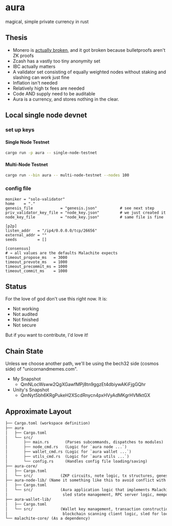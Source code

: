 # aura

magical, simple private currency in rust

## Thesis

* Monero is [actually broken](https://duke.hush.is/memos/6/), and it got broken because bulletproofs aren't ZK proofs
* Zcash has a vastly too tiny anonymity set
* IBC actually matters
* A validator set consisting of equally weighted nodes without staking and slashing can work just fine
* Inflation isn't needed
* Relatively high tx fees are needed
* Code AND supply need to be auditable
* Aura is a currency, and stores nothing in the clear.

## Local single node devnet

### set up keys


#### Single Node Testnet

```bash
cargo run -p aura -- single-node-testnet
```

#### Multi-Node Testnet

```bash
cargo run --bin aura -- multi-node-testnet --nodes 100
```



### config file

```
moniker = "solo-validator"
home    = "."
genesis_file            = "genesis.json"          # see next step
priv_validator_key_file = "node_key.json"         # we just created it
node_key_file           = "node_key.json"         # same file is fine

[p2p]
listen_addr   = "/ip4/0.0.0.0/tcp/26656"
external_addr = ""
seeds         = []

[consensus]
# → all values are the defaults Malachite expects
timeout_propose_ms   = 3000
timeout_prevote_ms   = 1000
timeout_precommit_ms = 1000
timeout_commit_ms    = 1000
```


## Status

For the love of god don't use this right now.  It is:

* Not working
* Not audited
* Not finished
* Not secure

But if you want to contribute, I'd love it!

## Chain State

Unless we choose another path, we'll be using the bech32 side (cosmos side) of "unicornandmemes.com".

* My Snapshot
  * QmNLocWsww2QgXGawfMPj8tn9ggzEt4dbiywAKiFjgGQhr
* Unity's Snapshot
  * QmNyt5bh6KRgPukeH2XScdRnycn4pxHVyAdMKgrHVMktGX

## Approximate Layout

```txt
├── Cargo.toml (workspace definition)
├── aura
│   ├── Cargo.toml
│   └── src/
│       ├── main.rs       (Parses subcommands, dispatches to modules)
│       ├── node_cmd.rs   (Logic for `aura node ...`)
│       ├── wallet_cmd.rs (Logic for `aura wallet ...`)
│       ├── utils_cmd.rs  (Logic for `aura utils ...`)
│       └── config.rs     (Handles config file loading/saving)
├── aura-core/
│   ├── Cargo.toml
│   └── src/            (ZKP circuits, note logic, tx structures, genesis parsing)
├── aura-node-lib/ (Name it something like this to avoid conflict with `node_cmd.rs`)
│   ├── Cargo.toml
│   └── src/            (Aura application logic that implements Malachite App trait,
│                        sled state management, RPC server logic, mempool)
├── aura-wallet-lib/
│   ├── Cargo.toml
│   └── src/            (Wallet key management, transaction construction (ZKP gen),
│                        blockchain scanning client logic, sled for local wallet DB)
└── malachite-core/ (As a dependency)
```
